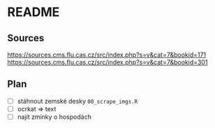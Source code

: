 # README

## Sources 
https://sources.cms.flu.cas.cz/src/index.php?s=v&cat=7&bookid=171
https://sources.cms.flu.cas.cz/src/index.php?s=v&cat=7&bookid=301

## Plan
- [ ] stáhnout zemské desky
    `00_scrape_imgs.R`
- [ ] ocrkat => text
- [ ] najít zmínky o hospodách